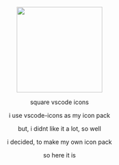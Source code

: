<p align=center>
<img src=https://upload.wikimedia.org/wikipedia/commons/9/9a/Visual_Studio_Code_1.35_icon.svg height=auto width=200>
</p>
<p align=center>
square vscode icons
</p>
<p align=center>
i use vscode-icons as my icon pack
</p>
<p align=center>
but, i didnt like it a lot, so well
</p>
<p align=center>
i decided, to make my own icon pack
</p>
<p align=center>
so here it is
</p>

